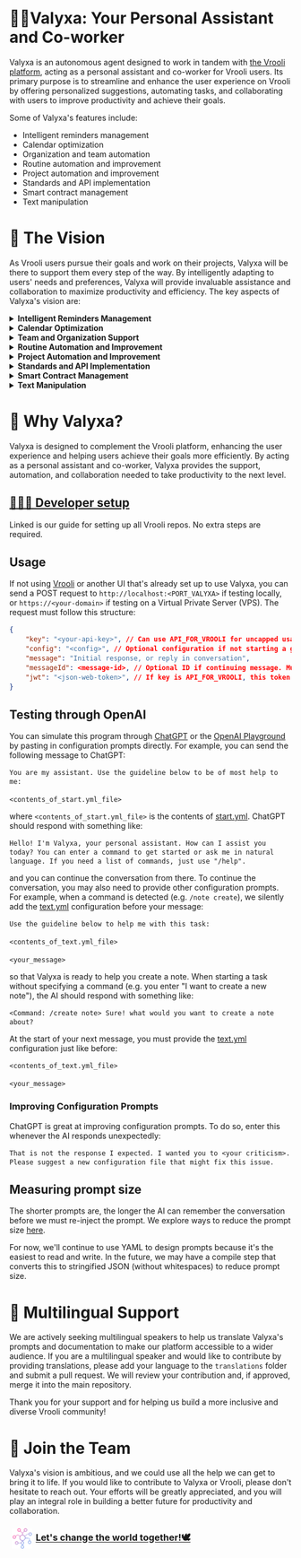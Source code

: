 # 🙆‍♀️Valyxa: Your Personal Assistant and Co-worker
Valyxa is an autonomous agent designed to work in tandem with [the Vrooli platform][website], acting as a personal assistant and co-worker for Vrooli users. Its primary purpose is to streamline and enhance the user experience on Vrooli by offering personalized suggestions, automating tasks, and collaborating with users to improve productivity and achieve their goals.

Some of Valyxa's features include:
- Intelligent reminders management
- Calendar optimization
- Organization and team automation
- Routine automation and improvement
- Project automation and improvement
- Standards and API implementation
- Smart contract management
- Text manipulation


# 🌟 The Vision
As Vrooli users pursue their goals and work on their projects, Valyxa will be there to support them every step of the way. By intelligently adapting to users' needs and preferences, Valyxa will provide invaluable assistance and collaboration to maximize productivity and efficiency. The key aspects of Valyxa's vision are:

<details>
  <summary><b>Intelligent Reminders Management</b></summary>
  Valyxa will revolutionize how users manage reminders by:  

  * Creating organizations, projects, routines, standards, APIs, etc., to autonomously complete reminders
  * Prioritizing reminders according to user preferences and needs
  * Suggesting new reminders
</details>
<details>
  <summary><b>Calendar Optimization</b></summary>
  Valyxa will optimize users' calendars by:

  * Filling available time with suggested actions
  * Reducing busy time by identifying inefficiencies and automatable tasks
</details>
<details>
  <summary><b>Team and Organization Support</b></summary>
  Valyxa will enhance team and organization dynamics by:

  * Adding bot team members
  * Auto-implementing incomplete routines, projects, etc.
  * Facilitating individual and group chats with bot members
</details>
<details>
  <summary><b>Routine Automation and Improvement</b></summary>
  Valyxa will streamline routines by:

  * Auto-implementing and auto-running routines
  * Suggesting routines to complete next
  * Auto-improving routines by optimizing cost, complexity, and other factors
</details>
<details>
  <summary><b>Project Automation and Improvement</b></summary>
  Valyxa will boost project management by:

  * Auto-implementing and auto-running projects
</details>
<details>
  <summary><b>Standards and API Implementation</b></summary>
  Valyxa will simplify the implementation of standards and APIs by:

  * Auto-implementing and auto-improving standards and APIs based on user preferences and requirements
</details>
<details>
  <summary><b>Smart Contract Management</b></summary>
  Valyxa will empower users to manage smart contracts effectively by:

  * Auto-implementing and auto-improving smart contracts
  * Providing auditing capabilities to ensure contract security and compliance
</details>
<details>
  <summary><b>Text Manipulation</b></summary>
  Valyxa will enable users to effortlessly manipulate freeform text (e.g., notes, descriptions, chat messages) by providing features to:

  * Convert text to bullet points
  * Change reading level
  * Adjust formality
  * Alter length
  * Organize content
  * Summarize information
  * Continue writing
</details>


# 🔑 Why Valyxa?
Valyxa is designed to complement the Vrooli platform, enhancing the user experience and helping users achieve their goals more efficiently. By acting as a personal assistant and co-worker, Valyxa provides the support, automation, and collaboration needed to take productivity to the next level.

## [👩🏼‍💻 Developer setup][setup-guide]
Linked is our guide for setting up all Vrooli repos. No extra steps are required.

## Usage
If not using [Vrooli](https://github.com/Vrooli/Vrooli) or another UI that's already set up to use Valyxa, you can send a POST request to `http://localhost:<PORT_VALYXA>` if testing locally, or `https://<your-domain>` if testing on a Virtual Private Server (VPS). The request must follow this structure:

```json
{
    "key": "<your-api-key>", // Can use API_FOR_VROOLI for uncapped usage. Otherwise, we validate and fetch api information from VROOLI_URL
    "config": "<config>", // Optional configuration if not starting a generic conversation. See `ai_assistant.features.commands.commands` in `start.yml` for options
    "message": "Initial response, or reply in conversation",
    "messageId": <message-id>, // Optional ID if continuing message. Must be continuing the conversation using the same key
    "jwt": "<json-web-token>", // If key is API_FOR_VROOLI, this token ensures that the conversation cannot be accessed by anyone else
}
```

## Testing through OpenAI
You can simulate this program through [ChatGPT](https://chat.openai.com/) or the [OpenAI Playground](https://platform.openai.com/playground) by pasting in configuration prompts directly. For example, you can send the following message to ChatGPT:

```
You are my assistant. Use the guideline below to be of most help to me:

<contents_of_start.yml_file>
```

where `<contents_of_start.yml_file>` is the contents of [start.yml](src/tasks/en/start.yml). ChatGPT should respond with something like:

```
Hello! I'm Valyxa, your personal assistant. How can I assist you today? You can enter a command to get started or ask me in natural language. If you need a list of commands, just use "/help".
```

and you can continue the conversation from there. To continue the conversation, you may also need to provide other configuration prompts. For example, when a command is detected (e.g. `/note create`), we silently add the [text.yml]() configuration before your message:

```
Use the guideline below to help me with this task:

<contents_of_text.yml_file>

<your_message>
```

 so that Valyxa is ready to help you create a note. When starting a task without specifying a command (e.g. you enter "I want to create a new note"), the AI should respond with something like:

```
<Command: /create note> Sure! what would you want to create a note about?
```

At the start of your next message, you must provide the [text.yml]() configuration just like before:

```
<contents_of_text.yml_file>

<your_message>
```

### Improving Configuration Prompts
ChatGPT is great at improving configuration prompts. To do so, enter this whenever the AI responds unexpectedly:

```
That is not the response I expected. I wanted you to <your criticism>. Please suggest a new configuration file that might fix this issue.
```

## Measuring prompt size
The shorter prompts are, the longer the AI can remember the conversation before we must re-inject the prompt. We explore ways to reduce the prompt size [here](docs/PromptShrinking.md).

For now, we'll continue to use YAML to design prompts because it's the easiest to read and write. In the future, we may have a compile step that converts this to stringified JSON (without whitespaces) to reduce prompt size.

# 🦜 Multilingual Support
We are actively seeking multilingual speakers to help us translate Valyxa's prompts and documentation to make our platform accessible to a wider audience. If you are a multilingual speaker and would like to contribute by providing translations, please add your language to the `translations` folder and submit a pull request. We will review your contribution and, if approved, merge it into the main repository.

Thank you for your support and for helping us build a more inclusive and diverse Vrooli community!

# 🤝 Join the Team
Valyxa's vision is ambitious, and we could use all the help we can get to bring it to life. If you would like to contribute to Valyxa or Vrooli, please don't hesitate to reach out. Your efforts will be greatly appreciated, and you will play an integral role in building a better future for productivity and collaboration.

### [<img align="center" alt="Website" width="36px" src="./docs/assets/vrooli.png" style="padding-left:5px;padding-right:2px" />][start] [**Let's change the world together!🕊**][start]

[website]: https://vrooli.com
[start]: https://vrooli.com/start
[setup-guide]: https://docs.vrooli.com/setup/getting_started.html
